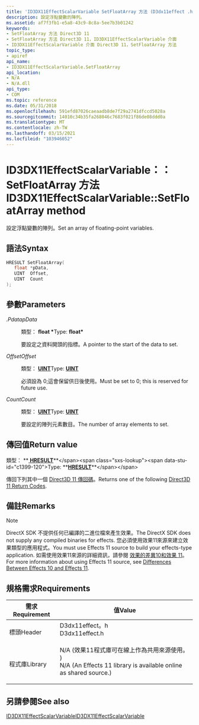 ```yaml
---
title: 'ID3DX11EffectScalarVariable SetFloatArray 方法 (D3dx11effect .h) '
description: 設定浮點變數的陣列。
ms.assetid: af7f3fb1-e5a8-43c9-8c8a-5ee7b3b01242
keywords:
- SetFloatArray 方法 Direct3D 11
- SetFloatArray 方法 Direct3D 11，ID3DX11EffectScalarVariable 介面
- ID3DX11EffectScalarVariable 介面 Direct3D 11，SetFloatArray 方法
topic_type:
- apiref
api_name:
- ID3DX11EffectScalarVariable.SetFloatArray
api_location:
- N/A
- N/A.dll
api_type:
- COM
ms.topic: reference
ms.date: 05/31/2018
ms.openlocfilehash: 591efd87026caeaadb8de7f29a2741dfccd5028a
ms.sourcegitcommit: 14010c34b35fa268046c7683f021f86de08ddd0a
ms.translationtype: MT
ms.contentlocale: zh-TW
ms.lasthandoff: 03/15/2021
ms.locfileid: "103946052"
---
```

# <a name="id3dx11effectscalarvariablesetfloatarray-method"></a><span data-ttu-id="c1399-106">ID3DX11EffectScalarVariable：： SetFloatArray 方法</span><span class="sxs-lookup"><span data-stu-id="c1399-106">ID3DX11EffectScalarVariable::SetFloatArray method</span></span>

<span data-ttu-id="c1399-107">設定浮點變數的陣列。</span><span class="sxs-lookup"><span data-stu-id="c1399-107">Set an array of floating-point variables.</span></span>

## <a name="syntax"></a><span data-ttu-id="c1399-108">語法</span><span class="sxs-lookup"><span data-stu-id="c1399-108">Syntax</span></span>


```C++
HRESULT SetFloatArray(
   float *pData,
   UINT  Offset,
   UINT  Count
);
```



## <a name="parameters"></a><span data-ttu-id="c1399-109">參數</span><span class="sxs-lookup"><span data-stu-id="c1399-109">Parameters</span></span>

<dl> <dt>

<span data-ttu-id="c1399-110">*.Pdata*</span><span class="sxs-lookup"><span data-stu-id="c1399-110">*pData*</span></span> 
</dt> <dd>

<span data-ttu-id="c1399-111">類型： **float \***</span><span class="sxs-lookup"><span data-stu-id="c1399-111">Type: **float\***</span></span>

<span data-ttu-id="c1399-112">要設定之資料開頭的指標。</span><span class="sxs-lookup"><span data-stu-id="c1399-112">A pointer to the start of the data to set.</span></span>

</dd> <dt>

<span data-ttu-id="c1399-113">*Offset*</span><span class="sxs-lookup"><span data-stu-id="c1399-113">*Offset*</span></span> 
</dt> <dd>

<span data-ttu-id="c1399-114">類型： **[ **UINT**](/windows/desktop/WinProg/windows-data-types)**</span><span class="sxs-lookup"><span data-stu-id="c1399-114">Type: **[**UINT**](/windows/desktop/WinProg/windows-data-types)**</span></span>

<span data-ttu-id="c1399-115">必須設為 0;這會保留供日後使用。</span><span class="sxs-lookup"><span data-stu-id="c1399-115">Must be set to 0; this is reserved for future use.</span></span>

</dd> <dt>

<span data-ttu-id="c1399-116">*Count*</span><span class="sxs-lookup"><span data-stu-id="c1399-116">*Count*</span></span> 
</dt> <dd>

<span data-ttu-id="c1399-117">類型： **[ **UINT**](/windows/desktop/WinProg/windows-data-types)**</span><span class="sxs-lookup"><span data-stu-id="c1399-117">Type: **[**UINT**](/windows/desktop/WinProg/windows-data-types)**</span></span>

<span data-ttu-id="c1399-118">要設定的陣列元素數目。</span><span class="sxs-lookup"><span data-stu-id="c1399-118">The number of array elements to set.</span></span>

</dd> </dl>

## <a name="return-value"></a><span data-ttu-id="c1399-119">傳回值</span><span class="sxs-lookup"><span data-stu-id="c1399-119">Return value</span></span>

<span data-ttu-id="c1399-120">類型： **[ **HRESULT**](https://msdn.microsoft.com/library/Bb401631(v=MSDN.10).aspx)**</span><span class="sxs-lookup"><span data-stu-id="c1399-120">Type: **[**HRESULT**](https://msdn.microsoft.com/library/Bb401631(v=MSDN.10).aspx)**</span></span>

<span data-ttu-id="c1399-121">傳回下列其中一個 [Direct3D 11 傳回碼](d3d11-graphics-reference-returnvalues.md)。</span><span class="sxs-lookup"><span data-stu-id="c1399-121">Returns one of the following [Direct3D 11 Return Codes](d3d11-graphics-reference-returnvalues.md).</span></span>

## <a name="remarks"></a><span data-ttu-id="c1399-122">備註</span><span class="sxs-lookup"><span data-stu-id="c1399-122">Remarks</span></span>

> [!Note]  
> <span data-ttu-id="c1399-123">DirectX SDK 不提供任何已編譯的二進位檔來產生效果。</span><span class="sxs-lookup"><span data-stu-id="c1399-123">The DirectX SDK does not supply any compiled binaries for effects.</span></span> <span data-ttu-id="c1399-124">您必須使用效果11來源來建立效果類型的應用程式。</span><span class="sxs-lookup"><span data-stu-id="c1399-124">You must use Effects 11 source to build your effects-type application.</span></span> <span data-ttu-id="c1399-125">如需使用效果11來源的詳細資訊，請參閱 [效果的差異10和效果 11](d3d11-graphics-programming-guide-effects-differences.md)。</span><span class="sxs-lookup"><span data-stu-id="c1399-125">For more information about using Effects 11 source, see [Differences Between Effects 10 and Effects 11](d3d11-graphics-programming-guide-effects-differences.md).</span></span>

 

## <a name="requirements"></a><span data-ttu-id="c1399-126">規格需求</span><span class="sxs-lookup"><span data-stu-id="c1399-126">Requirements</span></span>



| <span data-ttu-id="c1399-127">需求</span><span class="sxs-lookup"><span data-stu-id="c1399-127">Requirement</span></span> | <span data-ttu-id="c1399-128">值</span><span class="sxs-lookup"><span data-stu-id="c1399-128">Value</span></span> |
|--------------------|----------------------------------------------------------------------------------------------------------------------------------------------|
| <span data-ttu-id="c1399-129">標頭</span><span class="sxs-lookup"><span data-stu-id="c1399-129">Header</span></span><br/>  | <dl> <span data-ttu-id="c1399-130"><dt>D3dx11effect。h</dt></span><span class="sxs-lookup"><span data-stu-id="c1399-130"><dt>D3dx11effect.h</dt></span></span> </dl>                                                    |
| <span data-ttu-id="c1399-131">程式庫</span><span class="sxs-lookup"><span data-stu-id="c1399-131">Library</span></span><br/> | <dl> <span data-ttu-id="c1399-132"><dt>N/A (效果11程式庫可在線上作為共用來源使用。 ) </dt></span><span class="sxs-lookup"><span data-stu-id="c1399-132"><dt>N/A (An Effects 11 library is available online as shared source.)</dt></span></span> </dl> |



## <a name="see-also"></a><span data-ttu-id="c1399-133">另請參閱</span><span class="sxs-lookup"><span data-stu-id="c1399-133">See also</span></span>

<dl> <dt>

[<span data-ttu-id="c1399-134">ID3DX11EffectScalarVariable</span><span class="sxs-lookup"><span data-stu-id="c1399-134">ID3DX11EffectScalarVariable</span></span>](id3dx11effectscalarvariable.md)
</dt> </dl>

 

